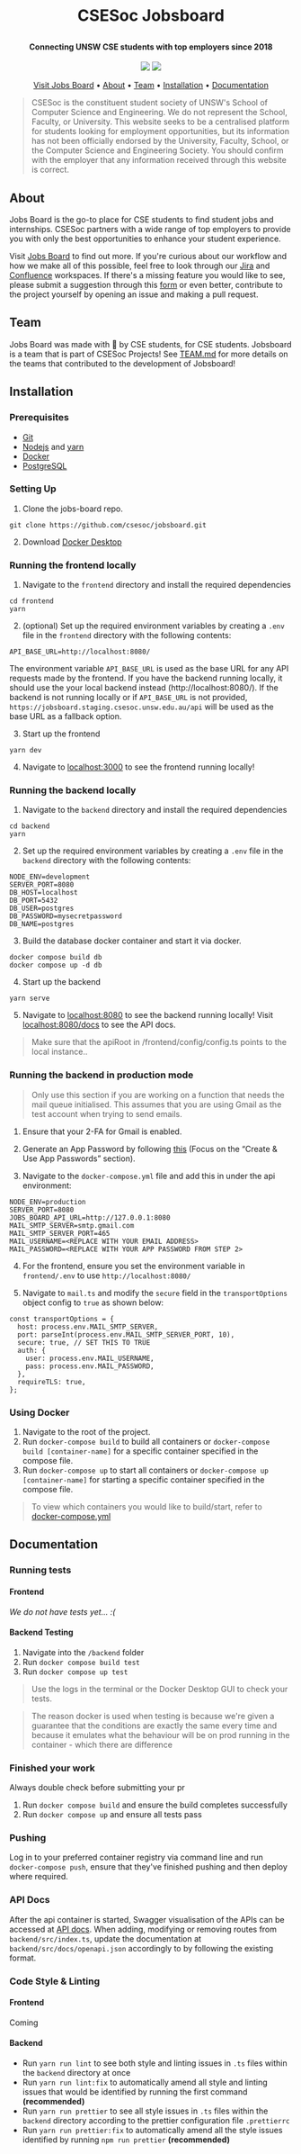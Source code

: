 <div align='center'>
  <h1>CSESoc Jobsboard<h2>
  <h4>Connecting UNSW CSE students with top employers since 2018</h5>
  <p align="center">
    <img src="https://img.shields.io/badge/-CSESoc-blue" />
    <img src="https://img.shields.io/badge/License-MIT-green" />
  </p>
</div>
<p align="center">
  <a href="https://jobsboard.csesoc.unsw.edu.au/">Visit Jobs Board</a> •
  <a href="#about">About</a> •
  <a href="#team">Team</a> •
  <a href="#installation">Installation</a>  •
  <a href="#documentation">Documentation</a>
</p>

> CSESoc is the constituent student society of UNSW's School of Computer Science and Engineering. We do not represent the School, Faculty, or University. This website seeks to be a centralised platform for students looking for employment opportunities, but its information has not been officially endorsed by  the University, Faculty, School, or the Computer Science and Engineering Society.  You should confirm with the employer that any information received through this website is correct.

## About

Jobs Board is the go-to place for CSE students to find student jobs and internships. CSESoc partners with a wide range of top employers to provide you with only the best opportunities to enhance your student experience.

Visit [Jobs Board](https://jobsboard.csesoc.unsw.edu.au/) to find out more. If you're curious about our workflow and how we make all of this possible, feel free to look through our [Jira](https://compclub.atlassian.net/jira/software/projects/JOB/boards/28) and [Confluence](https://compclub.atlassian.net/wiki/spaces/JOB/overview?homepageId=2142864757) workspaces. If there's a missing feature you would like to see, please submit a suggestion through this [form](https://docs.google.com/forms/d/1qvWWyWX5TdjPi2vOndxmqLJ8_5iEMahLTBu_QyJhdFc/edit?usp=sharing) or even better, contribute to the project yourself by opening an issue and making a pull request.

## Team

Jobs Board was made with 🤍 by CSE students, for CSE students. Jobsboard is a team that is part of CSESoc Projects! See [TEAM.md](./TEAM.md) for more details on the teams that contributed to the development of Jobsboard!

## Installation
### Prerequisites
- [Git](https://github.com/git-guides/install-git)
- [Nodejs](https://nodejs.org/en/download/package-manager/) and [yarn](https://yarnpkg.com/)
- [Docker](https://www.docker.com/)
- [PostgreSQL](https://www.postgresql.org/download/)

### Setting Up

1. Clone the jobs-board repo.
```
git clone https://github.com/csesoc/jobsboard.git
```
2. Download [Docker Desktop](https://www.docker.com/products/docker-desktop/)

### Running the frontend locally
1. Navigate to the `frontend` directory and install the required dependencies
```
cd frontend
yarn
```

2. (optional) Set up the required environment variables by creating a `.env` file in the `frontend` directory with the following contents:
```
API_BASE_URL=http://localhost:8080/
```

The environment variable `API_BASE_URL` is used as the base URL for any API requests made by the frontend. If you have the backend running locally, it should use the your local backend instead (http://localhost:8080/). If the backend is not running locally or if `API_BASE_URL` is not provided, `https://jobsboard.staging.csesoc.unsw.edu.au/api` will be used as the base URL as a fallback option.

3. Start up the frontend
```
yarn dev
```

4. Navigate to [localhost:3000](http://localhost:3000/) to see the frontend running locally!

### Running the backend locally
1. Navigate to the `backend` directory and install the required dependencies
```
cd backend
yarn
```

2. Set up the required environment variables by creating a `.env` file in the `backend` directory with the following contents:
```
NODE_ENV=development
SERVER_PORT=8080
DB_HOST=localhost
DB_PORT=5432
DB_USER=postgres
DB_PASSWORD=mysecretpassword
DB_NAME=postgres
```

3. Build the database docker container and start it via docker.
```
docker compose build db
docker compose up -d db
```

4. Start up the backend
```
yarn serve
```

5. Navigate to [localhost:8080](http://localhost:8080/) to see the backend running locally! Visit [localhost:8080/docs](http://localhost:8080/docs) to see the API docs.

> Make sure that the apiRoot in /frontend/config/config.ts points to the local instance..

### Running the backend in production mode

> Only use this section if you are working on a function that needs the mail queue initialised. This assumes that you are using Gmail as the test account when trying to send emails.

1. Ensure that your 2-FA for Gmail is enabled.

2. Generate an App Password by following [this](https://support.google.com/mail/answer/185833?hl=en) (Focus on the “Create & Use App Passwords” section).

3. Navigate to the `docker-compose.yml` file and add this in under the api environment:
```
NODE_ENV=production
SERVER_PORT=8080
JOBS_BOARD_API_URL=http://127.0.0.1:8080
MAIL_SMTP_SERVER=smtp.gmail.com
MAIL_SMTP_SERVER_PORT=465
MAIL_USERNAME=<REPLACE WITH YOUR EMAIL ADDRESS>
MAIL_PASSWORD=<REPLACE WITH YOUR APP PASSWORD FROM STEP 2>
```

4. For the frontend, ensure you set the environment variable in `frontend/.env` to use `http://localhost:8080/`

5. Navigate to `mail.ts` and modify the `secure` field in the `transportOptions` object config to `true` as shown below:
```
const transportOptions = {
  host: process.env.MAIL_SMTP_SERVER,
  port: parseInt(process.env.MAIL_SMTP_SERVER_PORT, 10),
  secure: true, // SET THIS TO TRUE
  auth: {
    user: process.env.MAIL_USERNAME,
    pass: process.env.MAIL_PASSWORD,
  },
  requireTLS: true,
};
```


### Using Docker
1. Navigate to the root of the project.
2. Run `docker-compose build` to build all containers or `docker-compose build [container-name]` for a specific container specified in the compose file.
3. Run `docker-compose up` to start all containers or `docker-compose up [container-name]` for starting a specific container specified in the compose file.

> To view which containers you would like to build/start, refer to [docker-compose.yml](./docker-compose.yml)

## Documentation

### Running tests

#### Frontend
*We do not have tests yet... :(*

####  Backend Testing
1. Navigate into the `/backend` folder
2. Run `docker compose build test`
3. Run `docker compose up test`

>  Use the logs in the terminal or the Docker Desktop GUI to check your tests.

> The reason docker is used when testing is because we're given a guarantee that the conditions are exactly the same every time and because it emulates what the behaviour will be on prod running in the container - which there are difference

### Finished your work
Always double check before submitting your pr
1. Run `docker compose build` and ensure the build completes successfully
2. Run `docker compose up` and ensure all tests pass

### Pushing
Log in to your preferred container registry via command line and run `docker-compose push`, ensure that they've finished pushing and then deploy where required.

### API Docs
After the api container is started, Swagger visualisation of the APIs can be accessed at [API docs](http://localhost:8080/docs/).
When adding, modifying or removing routes from `backend/src/index.ts`, update the documentation at `backend/src/docs/openapi.json` accordingly to by following the existing format.

### Code Style & Linting
#### Frontend

Coming

#### Backend
- Run `yarn run lint` to see both style and linting issues in `.ts` files within the `backend` directory at once
- Run `yarn run lint:fix` to automatically amend all style and linting issues that would be identified by running the first command **(recommended)**
- Run `yarn run prettier` to see all style issues in `.ts` files within the `backend` directory according to the prettier configuration file `.prettierrc`
- Run `yarn run prettier:fix` to automatically amend all the style issues identified by running `npm run prettier` **(recommended)**

